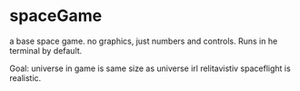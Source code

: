 # spaceGame
a base space game. no graphics, just numbers and controls. Runs in he terminal by default.

Goal:
universe in game is same size as universe irl
relitavistiv spaceflight is realistic.
